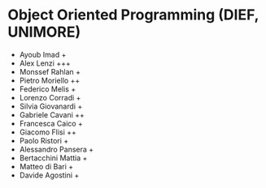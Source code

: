 # Object Oriented Programming (DIEF, UNIMORE)

* Ayoub Imad +
* Alex Lenzi +++
* Monssef Rahlan +
* Pietro Moriello ++
* Federico Melis +
* Lorenzo Corradi +
* Silvia Giovanardi +
* Gabriele Cavani ++
* Francesca Caico +
* Giacomo Flisi ++
* Paolo Ristori +
* Alessandro Pansera +
* Bertacchini Mattia +
* Matteo di Bari +
* Davide Agostini +